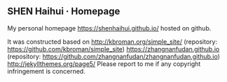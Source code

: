 ## SHEN Haihui · Homepage

My personal homepage https://shenhaihui.github.io/ hosted on github.

It was constructed based on
http://kbroman.org/simple_site/ (repository: https://github.com/kbroman/simple_site)
https://zhangnanfudan.github.io (repository: https://github.com/zhangnanfudan/zhangnanfudan.github.io)
http://jekyllthemes.org/page5/
Please report to me if any copyright infringement is concerned.
